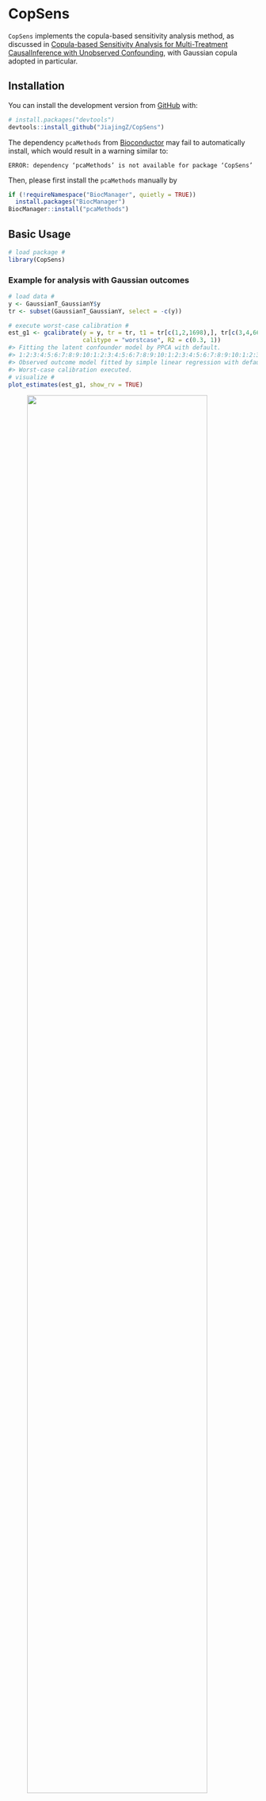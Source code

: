 
<!-- README.md is generated from README.Rmd. Please edit that file -->

# CopSens

<!-- badges: start -->
<!-- badges: end -->

`CopSens` implements the copula-based sensitivity analysis method, as
discussed in [Copula-based Sensitivity Analysis for Multi-Treatment
CausalInference with Unobserved
Confounding](https://arxiv.org/abs/2102.09412), with Gaussian copula
adopted in particular.

## Installation

You can install the development version from
[GitHub](https://github.com/) with:

``` r
# install.packages("devtools")
devtools::install_github("JiajingZ/CopSens")
```

The dependency `pcaMethods` from [Bioconductor](http://bioconductor.org)
may fail to automatically install, which would result in a warning
similar to:

    ERROR: dependency ‘pcaMethods’ is not available for package ‘CopSens’

Then, please first install the `pcaMethods` manually by

``` r
if (!requireNamespace("BiocManager", quietly = TRUE))
  install.packages("BiocManager")
BiocManager::install("pcaMethods")
```

## Basic Usage

``` r
# load package #
library(CopSens)
```

### Example for analysis with Gaussian outcomes

``` r
# load data #
y <- GaussianT_GaussianY$y
tr <- subset(GaussianT_GaussianY, select = -c(y))

# execute worst-case calibration #
est_g1 <- gcalibrate(y = y, tr = tr, t1 = tr[c(1,2,1698),], tr[c(3,4,6698),],
                     calitype = "worstcase", R2 = c(0.3, 1))
#> Fitting the latent confounder model by PPCA with default.
#> 1:2:3:4:5:6:7:8:9:10:1:2:3:4:5:6:7:8:9:10:1:2:3:4:5:6:7:8:9:10:1:2:3:4:5:6:7:8:9:10:1:2:3:4:5:6:7:8:9:10:
#> Observed outcome model fitted by simple linear regression with default.
#> Worst-case calibration executed.
# visualize #
plot_estimates(est_g1, show_rv = TRUE)
```

<img src="man/figures/README-gaussian-outcome-example-1.png" width="85%" style="display: block; margin: auto;" />

``` r
# execute multivariate calibration #
est_g2 <- gcalibrate(y = y, tr = tr, t1 = tr[1:10,], t2 = tr[11:20,],
                     calitype = "multicali", R2_constr = c(1, 0.15))
#> Fitting the latent confounder model by PPCA with default.
#> 1:2:3:4:5:6:7:8:9:10:1:2:3:4:5:6:7:8:9:10:1:2:3:4:5:6:7:8:9:10:1:2:3:4:5:6:7:8:9:10:1:2:3:4:5:6:7:8:9:10:
#> Observed outcome model fitted by simple linear regression with default.
#> Multivariate calibration executed.
#> Calibrating with R2_constr = 1  0.15
# visualize #
plot_estimates(est_g2)
```

<img src="man/figures/README-gaussian-outcome-example-2.png" width="85%" style="display: block; margin: auto;" />

``` r
# execute user-specified calibration #
est_g3 <- gcalibrate(y = y, tr = tr, t1 = tr[1:2,], t2 = tr[3:4,],
                     calitype = "null", gamma = c(0.96, -0.29, 0),
                     R2 = c(0.2, 0.6, 1))
#> Fitting the latent confounder model by PPCA with default.
#> 1:2:3:4:5:6:7:8:9:10:1:2:3:4:5:6:7:8:9:10:1:2:3:4:5:6:7:8:9:10:1:2:3:4:5:6:7:8:9:10:1:2:3:4:5:6:7:8:9:10:
#> Observed outcome model fitted by simple linear regression with default.
#> User-specified calibration executed.
# visualize #
plot_estimates(est_g3)
```

<img src="man/figures/README-gaussian-outcome-example-3.png" width="85%" style="display: block; margin: auto;" />

``` r
# apply gamma that maximizes the bias for the first contrast considered in est_g1 #
est_g4 <- gcalibrate(y = y, tr = tr, t1 = tr[1:2,], t2 = tr[3:4,],
                     calitype = "null", gamma = est_g1$gamma[1,],
                     R2 = c(0.2, 0.6, 1))
#> Fitting the latent confounder model by PPCA with default.
#> 1:2:3:4:5:6:7:8:9:10:1:2:3:4:5:6:7:8:9:10:1:2:3:4:5:6:7:8:9:10:1:2:3:4:5:6:7:8:9:10:1:2:3:4:5:6:7:8:9:10:
#> Observed outcome model fitted by simple linear regression with default.
#> User-specified calibration executed.
# visualize #
plot_estimates(est_g4)
```

<img src="man/figures/README-gaussian-outcome-example-4.png" width="85%" style="display: block; margin: auto;" />

### Example for analysis with binary outcomes

``` r
# load data #
y <- GaussianT_BinaryY$y
tr <- subset(GaussianT_BinaryY, select = -c(y))
t1 <- tr[1:5,]
t2 <- rep(0, times = ncol(tr))

# calibrate #
est_df <- bcalibrate(y = y, tr = tr, t = rbind(t1, t2),
                     gamma = c(1.27, -0.28, 0),
                     R2 = c(0.2, 0.7))$est_df
#> Fitting the latent confounder model by PPCA with default.
#> 1:2:3:4:5:6:7:8:9:10:1:2:3:4:5:6:7:8:9:10:1:2:3:4:5:6:7:8:9:10:1:2:3:4:5:6:7:8:9:10:1:2:3:4:5:6:7:8:9:10:
#> Observed outcome model fitted by simple probit model with default.
#> R2 =  0.2 , calibrating observation 1  2  3  4  5  6  
#> R2 =  0.7 , calibrating observation 1  2  3  4  5  6
# calculate risk ratio estimator #
rr_df <- est_df[1:5,] / as.numeric(est_df[6,])
# visualize #
plot_estimates(rr_df)
```

<img src="man/figures/README-binary-outcome-example-1.png" width="85%" style="display: block; margin: auto;" />

## Implementation To a Mouse Obesity Study

For further illustration, we compare our approach to a recent analysis
of a mouse obesity dataset [(Wang et
al. (2006))](https://doi.org/10.1371/journal.pgen.0020015), conducted by
[Miao et al. (2020)](https://arxiv.org/abs/2011.04504), where the effect
of gene expressions on the body weight of F2 mice is of interest. The
data are collected from 287 mice, including the body weight, 37 gene
expressions, and 5 single nucleotide polymorphisms. Among these 37
genes, 17 are likely to affect mouse weight ([Lin et
al. (2015)](https://pubmed.ncbi.nlm.nih.gov/26392642/)). In our example
here, we focus on estimating the treatment effects of these 17 genes,
and consider the comparison to the null treatments approach from Miao et
al. (2020), which assumes that at least half of the confounded
treatments have no causal effect on the outcome.

``` r
# load the data #
y <- micedata[,1]
tr <- micedata[, 2:18]
```

Following Miao et al. (2020), we infer a Gaussian conditional confounder
distribution by applying factor analysis to treatments, and fit the
observed outcome distribution with a linear regression.

``` r
# treatment model #
nfact <- 1
tr_factanal <- factanal(tr, factors=nfact, scores = "regression")
B_hat <- diag(sqrt(diag(var(tr)))) %*% tr_factanal$loadings
Sigma_t_u_hat <- diag(tr_factanal$uniquenesses * sqrt(diag(var(tr))))
u_hat <- tr_factanal$scores
coef_mu_u_t_hat <- t(B_hat) %*% solve(B_hat %*% t(B_hat) + Sigma_t_u_hat)
cov_u_t_hat <- diag(nfact) - t(B_hat) %*% solve(B_hat %*% t(B_hat) + Sigma_t_u_hat) %*% B_hat

# outcome model #
lmfit_y_t <- lm(y ~ ., data = micedata[,1:18])
beta_t <- coef(lmfit_y_t)[-1]
names(beta_t) <- colnames(tr)
sigma_y_t_hat <- sigma(lmfit_y_t)
```

We explore the ignorance regions for each treatment as well as causal
estimates with multiple contrast criteria (MCCs) using the method
described in [Zheng, D’Amour and Franks
(2021)](https://arxiv.org/abs/2102.09412).

``` r
k <- ncol(tr)
t1 <- diag(k)
t2 <- matrix(0, ncol = k, nrow = k)
u_t_diff <- (t1 - t2) %*% t(coef_mu_u_t_hat)

# worst-case calibration #
R2 <- c(0.15, 0.5, 1)
worstcase_results <- gcalibrate(y, tr, t1 = t1, t2 = t2, calitype = "worstcase",
                                  mu_y_dt = as.matrix(beta_t), sigma_y_t =  sigma_y_t_hat,
                                  mu_u_dt = u_t_diff, cov_u_t = cov_u_t_hat, R2 = R2)
#> Worst-case calibration executed.
rownames(worstcase_results$est_df) <- names(beta_t)
names(worstcase_results$rv) <- names(beta_t)
plot_estimates(worstcase_results, order = "worstcase", labels = names(beta_t),
               axis.text.x = element_text(size = 10, angle = 75, hjust = 1))
```

<img src="man/figures/README-unnamed-chunk-5-1.png" width="85%" style="display: block; margin: auto;" />

``` r
## multivariate calibration ##
# with L1 norm #
multcali_results_L1 <- gcalibrate(y, tr, t1 = t1, t2 = t2, calitype = "multicali",
                                  mu_y_dt = as.matrix(beta_t), sigma_y_t =  sigma_y_t_hat,
                                  mu_u_dt = u_t_diff, cov_u_t = cov_u_t_hat, normtype = "L1")
#> Multivariate calibration executed.
#> Calibrating with R2_constr = 1
# with L2 norm #
multcali_results_L2 <- gcalibrate(y, tr, t1 = t1, t2 = t2, calitype = "multicali", 
                                  mu_y_dt = as.matrix(beta_t), sigma_y_t =  sigma_y_t_hat,
                                  mu_u_dt = u_t_diff, cov_u_t = cov_u_t_hat, normtype = "L2")
#> Multivariate calibration executed.
#> Calibrating with R2_constr = 1
```

Below, we visualize the analysis results. The Spearman’s rank
correlation between the estimated treatment effects of Miao et
al. (2020) with the null treatment assumption (“miao\_nulltr”) and ones
by our MCC procedure with the L1 (“multicali\_L1”) or L2 minimization
(“multicali\_L2”) is 0.90 or 0.93 respectively. In the plot below, the
blue, green and yellow bars are closely grouped together for majority of
treatments.

``` r
order_name <- rownames(multcali_results_L2$est_df)[order(multcali_results_L2$est_df[,2])]
summary_df <- data.frame(uncali = round(multcali_results_L2$est_df[order_name, 1], 3),
                         multicali_L1 = round(multcali_results_L1$est_df[order_name, 2], 3),
                         multicali_L2 = round(multcali_results_L2$est_df[order_name, 2], 3),
                         miao_nulltr =  mice_est_nulltr[order_name,]$esti,
                         miao_nulltr_sig = mice_est_nulltr[order_name,]$signif,
                         worstcase_lwr = worstcase_results$est_df[order_name, 'R2_1_lwr'],
                         worstcase_upr = worstcase_results$est_df[order_name, 'R2_1_upr'])
rownames(summary_df) <- order_name
plot_L1L2Null <- data.frame(summary_df[,c(1:4)], case = 1:nrow(summary_df)) %>%
  gather(key = "Type", value = "effect", - case) %>%
  ggplot() +
  ungeviz::geom_hpline(aes(x = case, y = effect, col = Type), width = 0.5, size = 1.2)  +
  scale_colour_manual(name = "",
                      values = c("#3B99B1", "#7CBA96", "#FFC300", "#F5191C"),
                      # divergingx_hcl(5, palette = "Zissou 1")[c(1, 2, 3, 5)],
                      labels = c("miao_nulltr",
                                 bquote("multicali_L1,"~R^2~"="~
                                              .(round(multcali_results_L1$R2*100,0))~"%"),
                                 bquote("multicali_L2,"~R^2~"="~
                                              .(round(multcali_results_L2$R2*100,0))~"%"),
                                 "naive")) +
  scale_x_continuous(breaks = 1:k, labels = order_name,
                     limits = c(0.5,k + 0.5)) +
  labs(y = "Causal Effect", x = "") +
  theme_bw(base_size = 14) +
  theme(plot.title = element_text(hjust = 0.5),
        axis.text.x = element_text(size = 13, angle = 75, hjust = 1),
        legend.text.align = 0,
        legend.title = element_text(size=10))
print(plot_L1L2Null)
```

<img src="man/figures/README-unnamed-chunk-6-1.png" width="100%" style="display: block; margin: auto;" />

We also explore the worst-case ignorance region for each treatment under
the Gaussian copula assumption. Even though, this assumption may not
hold in practice, we can still see in the plot that 16/17 of Miao et
al. (2020)’s causal estimates with null treatment assumption
(“miao\_nulltr”) are covered by our ignorance region (“worstcase
*R*<sup>2</sup> = 1, lower”; “worstcase *R*<sup>2</sup> = 1, upper”).
The only exception, “2010002N04Rik”, whose causal effects by Miao et
al. (2020) is, nevertheless, quite close to the lower bound.

``` r
bound_df <- tibble(x1 = 1:nrow(summary_df),
                 y1 = summary_df$worstcase_lwr,
                 x2 = 1:nrow(summary_df),
                 y2 = summary_df$worstcase_upr)
rv_labels <- worstcase_results$rv
rv_labels[!is.na(worstcase_results$rv)] <- paste0(round(worstcase_results$rv[!is.na(worstcase_results$rv)]), "%")
rv_labels[is.na(worstcase_results$rv)] <- "R"
plot_L2NullWorst <-
  data.frame(summary_df[,c(1,3,4,6:7)], case = 1:nrow(summary_df)) %>%
    gather(key = "Type", value = "effect", - case) %>%
    ggplot() +
    ungeviz::geom_hpline(aes(x = case, y = effect, col = Type),
                         width = 0.4, size = 1, alpha = 0.8)  +
    geom_segment(data = bound_df, aes(x=x1, y=y1, xend=x2, yend=y2)) +
    scale_colour_manual(name = "",
                        values = c("#FFC300", "#F5191C", "#3B99B1", "black", "black"),
                        labels = c("miao_nulltr",
                                   bquote("multicali_L2,"~R^2~"="~
                                            .(round(multcali_results_L2$R2*100,0))~"%"),
                                   "naive",
                                   bquote("worstcase"~R^2~" = 1, lower"),
                                   bquote("worstcase"~R^2~" = 1, upper"))) +
    scale_x_continuous(breaks = (1:k), labels = order_name,
                       limits = c(1, k + 1.2)) +
    annotate(geom = "text", x = 1:nrow(summary_df) + 0.4, y = worstcase_results$est_df[order_name,'R2_0'],
                      size = 3, label = rv_labels[order_name]) +
    labs(y = "Causal Effect", x = "") +
    theme_bw(base_size = 14) +
    theme(plot.title = element_text(hjust = 0.5),
          axis.text.x = element_text(size = 13, angle = 75, hjust = 1),
          legend.text.align = 0,
          legend.title = element_text(size=10))
print(plot_L2NullWorst)
```

<img src="man/figures/README-unnamed-chunk-7-1.png" width="100%" style="display: block; margin: auto;" />
